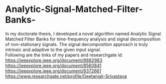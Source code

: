 # Analytic-Signal-Matched-Filter-Banks-
In my doctorate thesis, I developed a novel algorithm named Analytic Signal Matched Filter Banks for time-frequency analysis and signal decomposition of non-stationary signals. The signal decomposition approach is truly intrinsic and adaptive to the given input signal.  
Following are the links of my papers and researchgate id:
https://ieeexplore.ieee.org/document/8882983
https://ieeexplore.ieee.org/document/8560841
https://ieeexplore.ieee.org/document/8372661
https://www.researchgate.net/profile/Geetanjali-Srivastava
